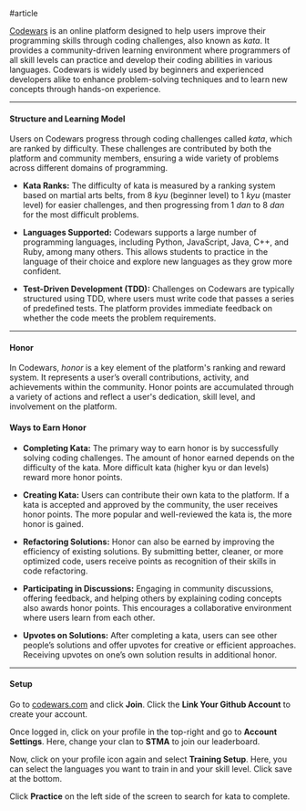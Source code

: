 #article

[Codewars](https://www.codewars.com/) is an online platform designed to help users improve their programming skills through coding challenges, also known as _kata_. It provides a community-driven learning environment where programmers of all skill levels can practice and develop their coding abilities in various languages. Codewars is widely used by beginners and experienced developers alike to enhance problem-solving techniques and to learn new concepts through hands-on experience.

---
#### Structure and Learning Model
Users on Codewars progress through coding challenges called _kata_, which are ranked by difficulty. These challenges are contributed by both the platform and community members, ensuring a wide variety of problems across different domains of programming.

- **Kata Ranks:** The difficulty of kata is measured by a ranking system based on martial arts belts, from 8 *kyu* (beginner level) to 1 *kyu* (master level) for easier challenges, and then progressing from 1 *dan* to 8 *dan* for the most difficult problems.
    
- **Languages Supported:** Codewars supports a large number of programming languages, including Python, JavaScript, Java, C++, and Ruby, among many others. This allows students to practice in the language of their choice and explore new languages as they grow more confident.
    
- **Test-Driven Development (TDD):** Challenges on Codewars are typically structured using TDD, where users must write code that passes a series of predefined tests. The platform provides immediate feedback on whether the code meets the problem requirements.

---
#### Honor

In Codewars, _honor_ is a key element of the platform's ranking and reward system. It represents a user’s overall contributions, activity, and achievements within the community. Honor points are accumulated through a variety of actions and reflect a user's dedication, skill level, and involvement on the platform.

#### Ways to Earn Honor

- **Completing Kata:** The primary way to earn honor is by successfully solving coding challenges. The amount of honor earned depends on the difficulty of the kata. More difficult kata (higher kyu or dan levels) reward more honor points.
    
- **Creating Kata:** Users can contribute their own kata to the platform. If a kata is accepted and approved by the community, the user receives honor points. The more popular and well-reviewed the kata is, the more honor is gained.
    
- **Refactoring Solutions:** Honor can also be earned by improving the efficiency of existing solutions. By submitting better, cleaner, or more optimized code, users receive points as recognition of their skills in code refactoring.
    
- **Participating in Discussions:** Engaging in community discussions, offering feedback, and helping others by explaining coding concepts also awards honor points. This encourages a collaborative environment where users learn from each other.
    
- **Upvotes on Solutions:** After completing a kata, users can see other people’s solutions and offer upvotes for creative or efficient approaches. Receiving upvotes on one’s own solution results in additional honor.

---
#### Setup

Go to [codewars.com](https://www.codewars.com/) and click **Join**.  Click the **Link Your Github Account** to create your account.

Once logged in, click on your profile in the top-right and go to **Account Settings**. Here, change your clan to **STMA** to join our leaderboard.

Now, click on your profile icon again and select **Training Setup**. Here, you can select the languages you want to train in and your skill level. Click save at the bottom.

Click **Practice** on the left side of the screen to search for kata to complete.